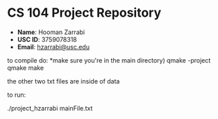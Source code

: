 # CS 104 Project Repository

- **Name**: Hooman Zarrabi	
- **USC ID**: 3759078318	
- **Email**: hzarrabi@usc.edu



to compile do:
*make sure you're in the main directory)
qmake -project
qmake
make



the other two txt files are inside of data


to run:

./project_hzarrabi mainFile.txt





